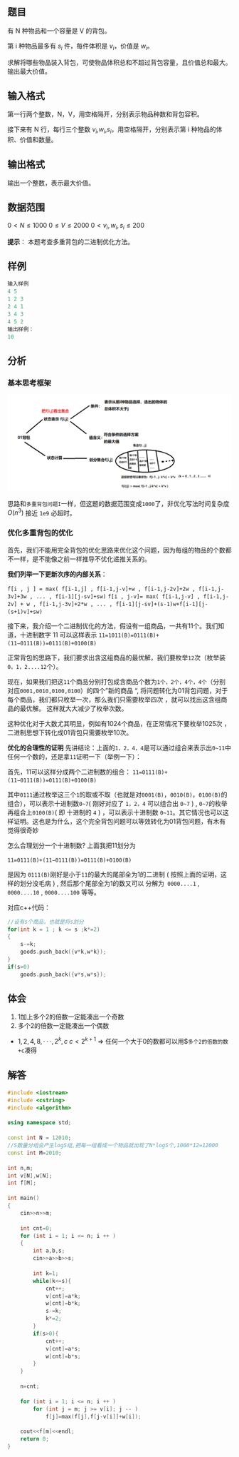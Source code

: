 ## 题目
有 N 种物品和一个容量是 V 的背包。

第 i 种物品最多有 $s_i$ 件，每件体积是 $v_i$，价值是 $w_i$。

求解将哪些物品装入背包，可使物品体积总和不超过背包容量，且价值总和最大。
输出最大价值。

## 输入格式
第一行两个整数，N，V，用空格隔开，分别表示物品种数和背包容积。

接下来有 N 行，每行三个整数 $v_i$,$w_i$,$s_i$，用空格隔开，分别表示第 i 种物品的体积、价值和数量。

## 输出格式
输出一个整数，表示最大价值。

## 数据范围
$0<N≤1000$
$0≤V≤2000$
$0<v_i,w_i,s_i≤200$

**提示**：
本题考查多重背包的二进制优化方法。

## 样例
```c++
输入样例
4 5
1 2 3
2 4 1
3 4 3
4 5 2
输出样例：
10
```

## 分析
### 基本思考框架
![](./../../pics/多重背包II.jpg)

思路和`多重背包问题I`一样，但这题的数据范围变成`1000`了，非优化写法时间复杂度$O(n^3)$ 接近 `1e9`
必超时。

### 优化多重背包的优化
首先，我们不能用完全背包的优化思路来优化这个问题，因为每组的物品的个数都不一样，是不能像之前一样推导不优化递推关系的。

**我们列举一下更新次序的内部关系**：

`f[i , j ] = max( f[i-1,j] , f[i-1,j-v]+w , f[i-1,j-2v]+2w , f[i-1,j-3v]+3w , ... , f[i-1][j-sv]+sw)`
`f[i , j-v]= max( f[i-1,j-v] , f[i-1,j-2v] + w , f[i-1,j-3v]+2*w , ... , f[i-1][j-sv]+(s-1)w+f[i-1][j-(s+1)v]+sw)`

接下来，我介绍一个二进制优化的方法，假设有一组商品，一共有11个。我们知道，十进制数字 11 可以这样表示
`11=1011(B)=0111(B)+(11−0111(B))=0111(B)+0100(B)`

正常背包的思路下，我们要求出含这组商品的最优解，我们要枚举`12`次（枚举装`0，1，2....12`个）。

现在，如果我们把这`11`个商品分别打包成含商品个数为`1个，2个，4个，4个`（分别对应`0001,0010,0100,0100`）的四个”新的商品 “, 将问题转化为01背包问题，对于每个商品，我们都只枚举一次，那么我们只需要枚举四次 ，就可以找出这含组商品的最优解。 这样就大大减少了枚举次数。

这种优化对于大数尤其明显，例如有1024个商品，在正常情况下要枚举1025次 ， 二进制思想下转化成01背包只需要枚举10次。

**优化的合理性的证明**
先讲结论：上面的`1，2，4，4`是可以通过组合来表示出`0~11`中任何一个数的，还是拿`11`证明一下（举例一下）：

首先，11可以这样分成两个二进制数的组合：
`11=0111(B)+(11−0111(B))=0111(B)+0100(B)`

其中`0111`通过枚举这三个`1`的取或不取（也就是对`0001(B)`，`0010(B)`，`0100(B)`的组合），可以表示十进制数`0~7`( 刚好对应了 `1，2，4` 可以组合出 `0~7` ) , `0~7`的枚举再组合上`0100(B)`( 即 十进制的 `4` ) ，可以表示十进制数 `0~11`。其它情况也可以这样证明。这也是为什么，这个完全背包问题可以等效转化为01背包问题，有木有觉得很奇妙

怎么合理划分一个十进制数?
上面我把11划分为

`11=0111(B)+(11−0111(B))=0111(B)+0100(B)`

是因为 `0111(B)`刚好是小于`11`的最大的尾部全为1的二进制 ( 按照上面的证明，这样的划分没毛病 ) , 然后那个尾部全为1的数又可以 分解为` 0000....1` , `0000....10` , `0000....100` 等等。

对应c++代码：
```c++
//设有s个商品，也就是将s划分
for(int k = 1 ; k <= s ;k*=2)
{
    s-=k;
    goods.push_back({v*k,w*k});
}
if(s>0) 
    goods.push_back({v*s,w*s});
```

## 体会
1. 1加上多个2的倍数一定能凑出一个奇数
2. 多个2的倍数一定能凑出一个偶数
-  $1,2,4,8,···,2^k,c$
   $c<2^{k+1}$
   =>  任何一个大于0的数都可以用$`多个2的倍数的数+c`凑得

## 解答
```c++
#include <iostream>
#include <cstring>
#include <algorithm>

using namespace std;

const int N = 12010;
//S数量分组会产生logS组,把每一组看成一个物品就出现了N*logS个,1000*12=12000
const int M=2010;

int n,m;
int v[N],w[N];
int f[M];

int main()
{
    cin>>n>>m;
    
    int cnt=0;
    for (int i = 1; i <= n; i ++ )
    {
        int a,b,s;
        cin>>a>>b>>s;
        
        int k=1;
        while(k<=s){
            cnt++;
            v[cnt]=a*k;
            w[cnt]=b*k;
            s-=k;
            k*=2;
        }
        if(s>0){
            cnt++;
            v[cnt]=a*s;
            w[cnt]=b*s;
        }
    }
    
    n=cnt;
        
    for (int i = 1; i <= n; i ++ )
        for (int j = m; j >= v[i]; j -- )
            f[j]=max(f[j],f[j-v[i]]+w[i]);
                
    cout<<f[m]<<endl;
    return 0;
}
```